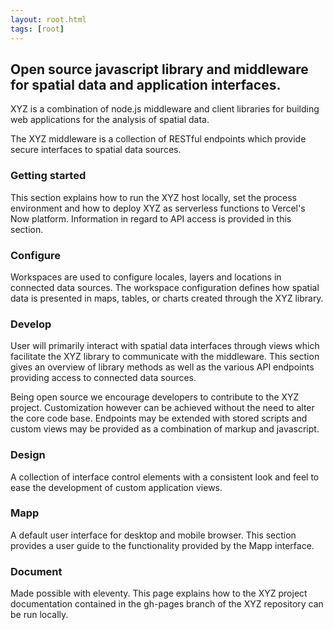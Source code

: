 ```yaml
---
layout: root.html
tags: [root]
---
```


## Open source javascript library and middleware for spatial data and application interfaces.

XYZ is a combination of node.js middleware and client libraries for building web applications for the analysis of spatial data.

The XYZ middleware is a collection of RESTful endpoints which provide secure interfaces to spatial data sources.

### Getting started

This section explains how to run the XYZ host locally, set the process environment and how to deploy XYZ as serverless functions to Vercel's Now platform. Information in regard to API access is provided in this section.

### Configure

Workspaces are used to configure locales, layers and locations in connected data sources. The workspace configuration defines how spatial data is presented in maps, tables, or charts created through the XYZ library.

### Develop

User will primarily interact with spatial data interfaces through views which facilitate the XYZ library to communicate with the middleware. This section gives an overview of library methods as well as the various API endpoints providing access to connected data sources.

Being open source we encourage developers to contribute to the XYZ project. Customization however can be achieved without the need to alter the core code base. Endpoints may be extended with stored scripts and custom views may be provided as a combination of markup and javascript.

### Design

A collection of interface control elements with a consistent look and feel to ease the development of custom application views.

### Mapp

A default user interface for desktop and mobile browser. This section provides a user guide to the functionality provided by the Mapp interface.

### Document

Made possible with eleventy. This page explains how to the XYZ project documentation contained in the gh-pages branch of the XYZ repository can be run locally.